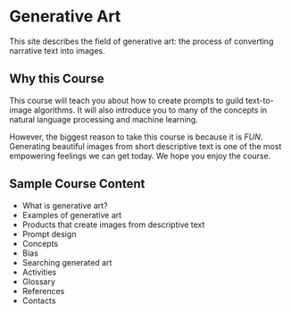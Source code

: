 # Generative Art

This site describes the field of generative art: the process of converting narrative text into images.

## Why this Course

This course will teach you about how to create prompts to guild text-to-image algorithms.  It will also introduce you to many of the concepts in natural language processing and machine learning.

However, the biggest reason to take this course is because it is *FUN*.  Generating beautiful images from short descriptive text is one of the most empowering feelings we can get today.  We hope you enjoy the course.

## Sample Course Content

* What is generative art?
* Examples of generative art
* Products that create images from descriptive text
* Prompt design
* Concepts
* Bias
* Searching generated art
* Activities
* Glossary
* References
* Contacts



